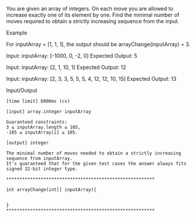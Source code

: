 You are given an array of integers. On each move you are allowed to increase exactly one of its element by one. Find the minimal number of moves required to obtain a strictly increasing sequence from the input.

Example

For inputArray = [1, 1, 1], the output should be
arrayChange(inputArray) = 3.

Input: inputArray: [-1000, 0, -2, 0]                Expected Output: 5

Input: inputArray: [2, 1, 10, 1]                      Expected Output: 12

Input: inputArray: [2, 3, 3, 5, 5, 5, 4, 12, 12, 10, 15]    Expected Output: 13

Input/Output

    [time limit] 6000ms (cs)

    [input] array.integer inputArray

    Guaranteed constraints:
    3 ≤ inputArray.length ≤ 105,
    -105 ≤ inputArray[i] ≤ 105.

    [output] integer

    The minimal number of moves needed to obtain a strictly increasing sequence from inputArray.
    It's guaranteed that for the given test cases the answer always fits signed 32-bit integer type.
    
    ********************************************************

    int arrayChange(int[] inputArray){


    }
    ********************************************************
